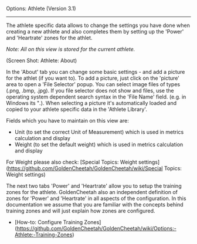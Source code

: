 Options: Athlete (Version 3.1)
***

The athlete specific data allows to change the settings you have done when creating a new athlete and also completes them by setting up the 'Power' and 'Heartrate' zones for the athlet.

_Note: All on this view is stored for the current athlete._

(Screen Shot: Athlete: About)

In the 'About' tab you can change some basic settings - and add a picture for the athlet (if you want to). To add a picture, just click on the 'picture' area to open a 'File Selector' popup. You can select image files of types (.png, .bmp, .jpg). If you file selector does not show and files, use the operating system dependent search syntax in the 'File Name' field. (e.g. in Windows its "*.*). When selecting a picture it's automatically loaded and copied to your athlete specific data in the 'Athlete Library'.

Fields which you have to maintain on this view are:

* Unit (to set the correct Unit of Measurement) which is used in metrics calculation and display
* Weight (to set the default weight) which is used in metrics calculation and display

For Weight please also check: [Special Topics: Weight settings] (https://github.com/GoldenCheetah/GoldenCheetah/wiki/Special Topics: Weight settings) 

The next two tabs 'Power' and 'Heartrate' allow you to setup the training zones for the athlete. GoldenCheetah also an independent definition of zones for 'Power' and 'Heartrate' in all aspects of the configuration. In this documentation we assume that you are familiar with the concepts behind training zones and will just explain how zones are configured.

* [How-to: Configure Training Zones] (https://github.com/GoldenCheetah/GoldenCheetah/wiki/Options:-Athlete:-Training-Zones)

 
